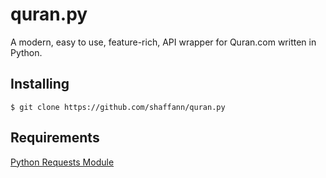 # quran.py
A modern, easy to use, feature-rich, API wrapper for Quran.com written in Python.

## Installing
```$ git clone https://github.com/shaffann/quran.py```

## Requirements
[Python Requests Module](https://pypi.org/project/requests/)
